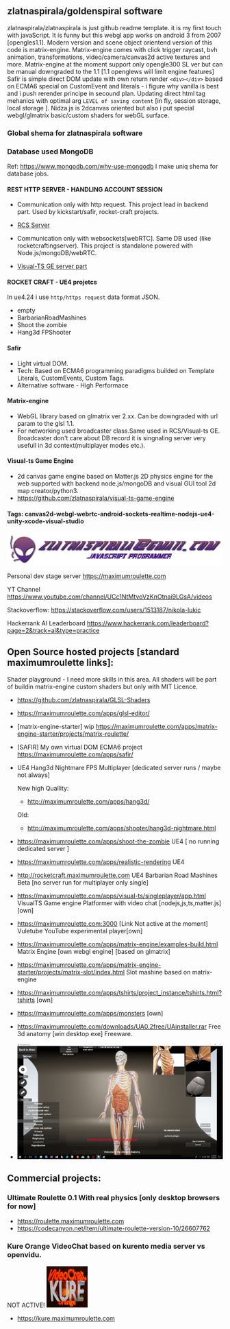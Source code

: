## zlatnaspirala/goldenspiral software

zlatnaspirala/zlatnaspirala is just github readme template. it is my first touch with javaScript. It is funny but this webgl app works on android 3 from 2007 [opengles1.1].
Modern version and scene object orientend version of this code is matrix-engine. Matrix-engine comes with click trigger raycast, bvh animation, transformations, video/camera/canvas2d active textures and more. 
Matrix-engine at the moment support only opengle300 SL ver but can be manual downgraded to the 1.1 [1.1 openglews will limit engine features]
Safir is simple direct DOM update with own return render `<div></div>` based on ECMA6 special on CustomEvent and literals - i figure why vanilla is best and i push rerender principe in secound plan. Updating direct html tag mehanics 
with optimal arg `LEVEL of saving content` [in fly, session storage, local storage ]. Nidza.js is 2dcanvas oriented but also i put special webgl/glmatrix basic/custom shaders for webGL surface. 

### Global shema for zlatnaspirala software

### Database used MongoDB 
 Ref: https://www.mongodb.com/why-use-mongodb
 I make uniq shema for database jobs. 

#### REST HTTP SERVER - HANDLING ACCOUNT SESSION 
- Communication only with http request. This project lead in backend part. Used by kickstart/safir, rocket-craft projects.
- [RCS Server](https://github.com/RocketCraftingServer/rocket-craft-server)

- Communication only with websockets[webRTC]. Same DB used (like rocketcraftingserver). This project is standalone powered with Node.js/mongoDB/webRTC.
- [Visual-TS GE server part](https://github.com/zlatnaspirala/visual-ts-game-engine/tree/master/server)

#### ROCKET CRAFT - UE4 projetcs
 In ue4.24 i use `http/https request` data format JSON.
  - empty
  - BarbarianRoadMashines
  - Shoot the zombie
  - Hang3d FPShooter

#### Safir 
 - Light virtual DOM.
 - Tech: Based on ECMA6 programming paradigms builded on Template Literals, CustomEvents, Custom Tags.
 - Alternative software - High Performace

#### Matrix-engine
- WebGL library based on glmatrix ver 2.xx. Can be downgraded with url param to the glsl 1.1.
- For networking used broadcaster class.Same used in RCS/Visual-ts GE. Broadcaster don't care about DB record it is singnaling server very usefull in 3d context(multiplayer modes etc.).

#### Visual-ts Game Engine
- 2d canvas game engine based on Matter.js 2D physics engine for the web supported with backend node.js/mongoDB and visual GUI tool 2d map creator/python3.
- https://github.com/zlatnaspirala/visual-ts-game-engine


#### Tags: canvas2d-webgl-webrtc-android-sockets-realtime-nodejs-ue4-unity-xcode-visual-studio
![](https://github.com/zlatnaspirala/zlatnaspirala/blob/master/images/nikola_lukic.png)

Personal dev stage server https://maximumroulette.com

YT Channel https://www.youtube.com/channel/UCc1NtMtvoVzKnOtnai9LGsA/videos

Stackoverflow: https://stackoverflow.com/users/1513187/nikola-lukic

Hackerrank AI Leaderboard https://www.hackerrank.com/leaderboard?page=2&track=ai&type=practice


## Open Source hosted projects [standard maximumroulette links]:

 Shader playground - I need more skills in this area. All shaders will be part
 of buildin matrix-engine custom shaders but only with MIT Licence.
 - https://github.com/zlatnaspirala/GLSL-Shaders
 - https://maximumroulette.com/apps/glsl-editor/
   
 - [matrix-engine-starter] wip
    https://maximumroulette.com/apps/matrix-engine-starter/projects/matrix-roulette/ 
 
 - [SAFIR] My own virtual DOM ECMA6 project https://maximumroulette.com/apps/safir/

 - UE4 Hang3d Nightmare FPS Multiplayer [dedicated server runs / maybe not always]

   New high Quallity:

    - http://maximumroulette.com/apps/hang3d/

   Old:
    - http://maximumroulette.com/apps/shooter/hang3d-nightmare.html
 
 - https://maximumroulette.com/apps/shoot-the-zombie  UE4 [ no running dedicated server ]

 - https://maximumroulette.com/apps/realistic-rendering  UE4 

 - http://rocketcraft.maximumroulette.com  UE4 Barbarian Road Mashines Beta [no server run for multiplayer only single]

 - https://maximumroulette.com/apps/visual-ts/singleplayer/app.html VisualTS Game engine Platformer with video chat [nodejs,js,ts,matter.js] [own]

 - https://maximumroulette.com:3000 [Link Not active at the moment]  Vuletube YouTube experimental player[own]

 - https://maximumroulette.com/apps/matrix-engine/examples-build.html  Matrix Engine [own webgl engine] [based on glmatrix]
 
 - https://maximumroulette.com/apps/matrix-engine-starter/projects/matrix-slot/index.html Slot mashine based on matrix-engine

 - https://maximumroulette.com/apps/tshirts/project_instance/tshirts.html?tshirts [own]

 - https://maximumroulette.com/apps/monsters [own]

 - https://maximumroulette.com/downloads/UA0.2free/UAinstaller.rar Free 3d anatomy [win desktop exe] Freeware.
 - ![](https://github.com/zlatnaspirala/maximumroulette-com/blob/master/2021/public/assets/images/ua/1.png)
   

## Commercial projects:

### Ultimate Roulette 0.1 With real physics [only desktop browsers for now]
 - https://roulette.maximumroulette.com
 - https://codecanyon.net/item/ultimate-roulette-version-10/26607762

### Kure Orange VideoChat based on kurento media server vs openvidu.

 NOT ACTIVE!
![KURE](https://github.com/zlatnaspirala/zlatnaspirala/blob/master/images/favicon-96x96.png)

 - https://kure.maximumroulette.com

